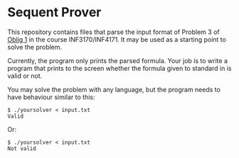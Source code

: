 # Sequent Prover

This repository contains files that parse the input format of Problem 3 of [Oblig 1](http://www.uio.no/studier/emner/matnat/ifi/INF3170/h16/undervisningsmateriale/oblig1.pdf) in the course INF3170/INF4171. It may be used as a starting point to solve the problem.

Currently, the program only prints the parsed formula. Your job is to write a program that prints to the screen whether the formula given to standard in is valid or not.

You may solve the problem with any language, but the program needs to have behaviour similar to this:

```
$ ./yoursolver < input.txt
Valid
```

Or:

```
$ ./yoursolver < input.txt
Not valid
```
